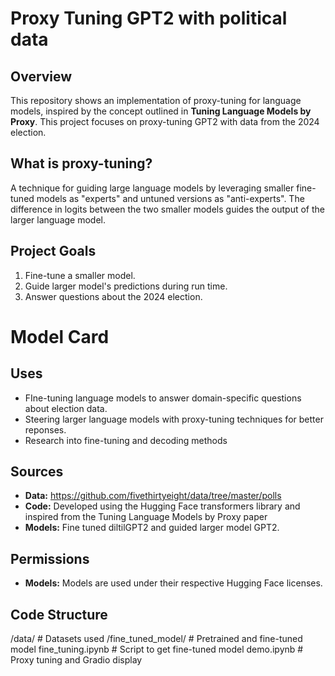 # Proxy Tuning GPT2 with political data 

## Overview
This repository shows an implementation of proxy-tuning for language models, inspired by the concept outlined in **Tuning Language Models by Proxy**. This project focuses on proxy-tuning GPT2 with data from the 2024 election. 

## What is proxy-tuning?
A technique for guiding large language models by leveraging smaller fine-tuned models as "experts" and untuned versions as "anti-experts". The difference in logits between the two smaller models guides the output of the larger language model. 

## Project Goals
1. Fine-tune a smaller model.
2. Guide larger model's predictions during run time.
3. Answer questions about the 2024 election.

# Model Card
## Uses
- FIne-tuning language models to answer domain-specific questions about election data.
- Steering larger language models with proxy-tuning techniques for better reponses.
- Research into fine-tuning and decoding methods
## Sources
- **Data:** https://github.com/fivethirtyeight/data/tree/master/polls
- **Code:** Developed using the Hugging Face transformers library and inspired from the Tuning Language Models by Proxy paper
- **Models:** Fine tuned diltilGPT2 and guided larger model GPT2.
## Permissions
- **Models:** Models are used under their respective Hugging Face licenses.

## Code Structure
/data/ # Datasets used
/fine_tuned_model/  # Pretrained and fine-tuned model
fine_tuning.ipynb  # Script to get fine-tuned model
demo.ipynb # Proxy tuning and Gradio display
